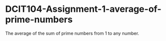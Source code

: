 # DCIT104-Assignment-1-average-of-prime-numbers
The average of the sum of prime numbers from 1 to any number.
